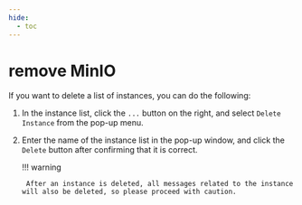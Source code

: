 ```yaml
---
hide:
  - toc
---
```


# remove MinIO

If you want to delete a list of instances, you can do the following:

1. In the instance list, click the `...` button on the right, and select `Delete Instance` from the pop-up menu.

    <!--screenshot-->

2. Enter the name of the instance list in the pop-up window, and click the `Delete` button after confirming that it is correct.

    !!! warning

        After an instance is deleted, all messages related to the instance will also be deleted, so please proceed with caution.

    <!--screenshot-->